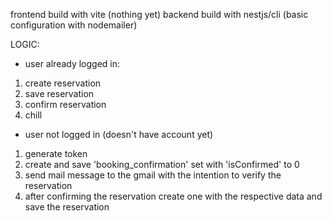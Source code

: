 frontend build with vite (nothing yet)
backend build with nestjs/cli (basic configuration with nodemailer)

LOGIC: 
* user already logged in:
1. create reservation
2. save reservation
3. confirm reservation
4. chill

* user not logged in (doesn't have account yet)
1. generate token
2. create and save 'booking_confirmation' set with 'isConfirmed' to 0
3. send mail message to the gmail with the intention to verify the reservation
4. after confirming the reservation create one with the respective data and save the reservation